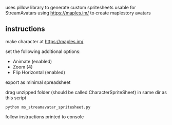 uses pillow library to generate custom spritesheets usable for StreamAvatars using https://maples.im/ to create maplestory avatars

## instructions
make character at https://maples.im/

set the following additional options:
- Animate (enabled)
- Zoom (4)
- Flip Horizontal (enabled)

export as minimal spreadsheet

drag unzipped folder (should be called CharacterSpriteSheet) in same dir as this script

`python ms_streamavatar_spritesheet.py`

follow instructions printed to console
